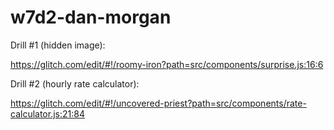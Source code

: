 # w7d2-dan-morgan


Drill #1 (hidden image):

https://glitch.com/edit/#!/roomy-iron?path=src/components/surprise.js:16:6


Drill #2 (hourly rate calculator):

https://glitch.com/edit/#!/uncovered-priest?path=src/components/rate-calculator.js:21:84

